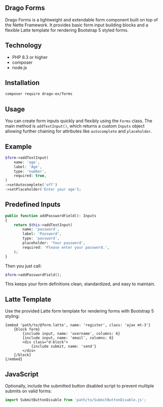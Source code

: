 ## Drago Forms
Drago Forms is a lightweight and extendable form component built on top of the Nette Framework.
It provides basic form input building blocks and a flexible Latte template for rendering Bootstrap 5 styled forms.

## Technology
- PHP 8.3 or higher
- composer
- node.js

## Installation
```bash
composer require drago-ex/forms
```

## Usage
You can create form inputs quickly and flexibly using the `Forms` class. The main method is `addTextInput()`,
which returns a custom `Inputs` object allowing further chaining for attributes like `autocomplete` and `placeholder`.

## Example
```php
$form->addTextInput(
    name: 'age',
    label: 'Age',
    type: 'number',
    required: true,
)
->setAutocomplete('off')
->setPlaceholder('Enter your age');
```

## Predefined Inputs
```php
public function addPasswordField(): Inputs
{
    return $this->addTextInput(
        name: 'password',
        label: 'Password',
        type: 'password',
        placeholder: 'Your password',
        required: 'Please enter your password.',
    );
}
```

Then you just call:
```php
$form->addPasswordField();
```
This keeps your form definitions clean, standardized, and easy to maintain.

## Latte Template
Use the provided Latte form template for rendering forms with Bootstrap 5 styling:
```latte
{embed 'path/to/@form.latte', name: 'register', class: 'ajax mt-3'}
    {block form}
        {include input, name: 'username', columns: 6}
        {include input, name: 'email', columns: 6}
        <div class="d-block">
            {include submit, name: 'send'}
        </div>
    {/block}
{/embed}
```

## JavaScript
Optionally, include the submitted button disabled script to prevent multiple submits on valid forms:
```js
import SubmitButtonDisable from 'path/to/SubmitButtonDisable.js';
```
